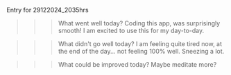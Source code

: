 Entry for 29122024_2035hrs
>>>What went well today?
Coding this app, was surprisingly smooth! I am excited to use this for my day-to-day. 

>>>What didn't go well today?
I am feeling quite tired now, at the end of the day... not feeling 100% well. Sneezing a lot.

>>>What could be improved today?
Maybe meditate more? 
